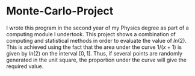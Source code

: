 # Monte-Carlo-Project
I wrote this program in the second year of my Physics degree as part of a computing module I undertook. This project shows a combination of computing and statistical methods in order to evaluate the value of $ln(2)$.
This is achieved using the fact that the area under the curve $1/(x+1)$ is given by $ln(2)$ on the interval $[0,1]$. Thus, if several points are randomly generated in the unit square, the proportion under the curve will give the required value.
